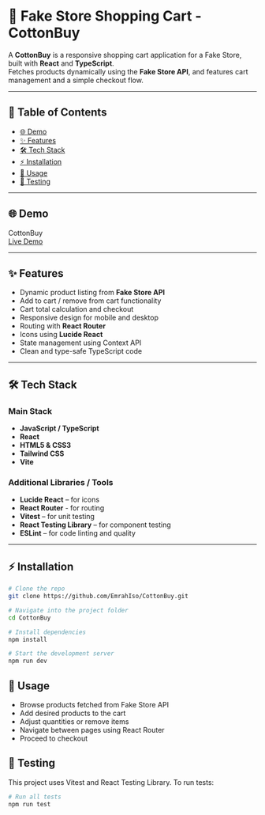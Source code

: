 # 🛒 Fake Store Shopping Cart - CottonBuy

A **CottonBuy** is a responsive shopping cart application for a Fake Store, built with **React** and **TypeScript**.  
Fetches products dynamically using the **Fake Store API**, and features cart management and a simple checkout flow.

---

## 📑 Table of Contents

- [🌐 Demo](#demo)
- [✨ Features](#features)
- [🛠 Tech Stack](#tech-stack)
- [⚡ Installation](#installation)
- [🚀 Usage](#usage)
- [🧪 Testing](#testing)

---

## 🌐 Demo

CottonBuy  
[Live Demo](https://cottonbuy.pages.dev/)

---

## ✨ Features

- Dynamic product listing from **Fake Store API**  
- Add to cart / remove from cart functionality  
- Cart total calculation and checkout  
- Responsive design for mobile and desktop  
- Routing with **React Router**  
- Icons using **Lucide React**  
- State management using Context API  
- Clean and type-safe TypeScript code  

---

## 🛠 Tech Stack

### Main Stack

- **JavaScript / TypeScript**  
- **React**  
- **HTML5 & CSS3**  
- **Tailwind CSS**  
- **Vite**  

### Additional Libraries / Tools

- **Lucide React** – for icons
- **React Router** - for routing  
- **Vitest** – for unit testing  
- **React Testing Library** – for component testing  
- **ESLint** – for code linting and quality 

---

## ⚡ Installation

```bash
# Clone the repo
git clone https://github.com/EmrahIso/CottonBuy.git

# Navigate into the project folder
cd CottonBuy

# Install dependencies
npm install

# Start the development server
npm run dev
```

## 🚀 Usage

 - Browse products fetched from Fake Store API
 - Add desired products to the cart
 - Adjust quantities or remove items
 - Navigate between pages using React Router
 - Proceed to checkout

## 🧪 Testing

This project uses Vitest and React Testing Library.
To run tests:

```bash
# Run all tests
npm run test
```
